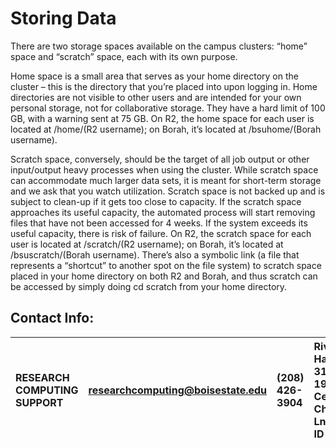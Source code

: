 # Storing Data

There are two storage spaces available on the campus clusters: “home” space and “scratch” space, each with its own purpose.
                                                                                                                           
Home space is a small area that serves as your home directory on the cluster – this is the directory that you’re placed into upon logging in. Home directories are not visible to other users and are intended for your own personal storage, not for collaborative storage. They have a hard limit of 100 GB, with a warning sent at 75 GB. On R2, the home space for each user is located at /home/(R2 username); on Borah, it’s located at /bsuhome/(Borah username).

Scratch space, conversely, should be the target of all job output or other input/output heavy processes when using the cluster. While scratch space can accommodate much larger data sets, it is meant for short-term storage and we ask that you watch utilization. Scratch space is not backed up and is subject to clean-up if it gets too close to capacity. If the scratch space approaches its useful capacity, the automated process will start removing files that have not been accessed for 4 weeks. If the system exceeds its useful capacity, there is risk of failure. On R2, the scratch space for each user is located at /scratch/(R2 username); on Borah, it’s located at /bsuscratch/(Borah username). There’s also a symbolic link (a file that represents a “shortcut” to another spot on the file system) to scratch space placed in your home directory on both R2 and Borah, and thus scratch can be accessed by simply doing cd scratch from your home directory.

## Contact Info:

|RESEARCH COMPUTING SUPPORT| researchcomputing@boisestate.edu|(208) 426-3904| Riverfront Hall, Suite 319, 1987 W Cesar Chavez Ln, Boise, ID 83725 |
| :---                     | :---                            | :---         | :---                                                                | 
